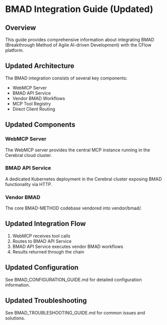# BMAD Integration Guide (Updated)

## Overview
This guide provides comprehensive information about integrating BMAD (Breakthrough Method of Agile AI-driven Development) with the CFlow platform.

## Updated Architecture
The BMAD integration consists of several key components:
- WebMCP Server
- BMAD API Service
- Vendor BMAD Workflows
- MCP Tool Registry
- Direct Client Routing

## Updated Components

### WebMCP Server
The WebMCP server provides the central MCP instance running in the Cerebral cloud cluster.

### BMAD API Service
A dedicated Kubernetes deployment in the Cerebral cluster exposing BMAD functionality via HTTP.

### Vendor BMAD
The core BMAD-METHOD codebase vendored into vendor/bmad/.

## Updated Integration Flow
1. WebMCP receives tool calls
2. Routes to BMAD API Service
3. BMAD API Service executes vendor BMAD workflows
4. Results returned through the chain

## Updated Configuration
See BMAD_CONFIGURATION_GUIDE.md for detailed configuration information.

## Updated Troubleshooting
See BMAD_TROUBLESHOOTING_GUIDE.md for common issues and solutions.
